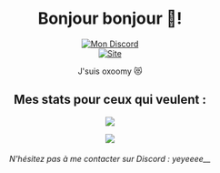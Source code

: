 <h1 align="center">Bonjour bonjour 👋!</h1>
<div align="center">
  <a href="https://discord.gg/E8g7wA5sdP" target="_blank"><img src="https://img.shields.io/badge/Discord-gray?style=for-the-badge&logo=discord" alt="Mon Discord" /></a>
  <br />
  <a href="https://oxoomy.fr" target="_blank"><img src="https://img.shields.io/badge/Site-oxoomy.fr-red?style=for-the-badge&logo=safari" alt="Site" /></a>
</div>
<p align="center">J'suis oxoomy 😻</p>
<h2 align="center">Mes stats pour ceux qui veulent :</h2>
<a href="#"><p align="center"><img src="https://github-readme-stats.vercel.app/api?username=oxoomy&theme=material-palenight&show_icons=true"></p></a>
<a href="#"><p align="center"><img src="https://github-readme-stats.vercel.app/api/top-langs/?username=oxoomy&layout=compact&theme=material-palenight"></p></a>
<h6 align="center">N'hésitez pas à me contacter sur Discord : yeyeeee__</h6>
